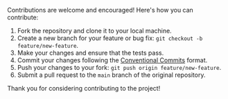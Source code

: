 Contributions are welcome and encouraged! Here's how you can contribute:

1. Fork the repository and clone it to your local machine.
2. Create a new branch for your feature or bug fix: `git checkout -b feature/new-feature`.
3. Make your changes and ensure that the tests pass.
4. Commit your changes following the [Conventional Commits](https://www.conventionalcommits.org/) format.
5. Push your changes to your fork: `git push origin feature/new-feature`.
6. Submit a pull request to the `main` branch of the original repository.

Thank you for considering contributing to the project!
